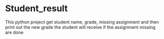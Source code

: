 # Student_result

This python project get student name, grade, missing assignment and then print out the new grade the student will receive if the assignment missing are done
